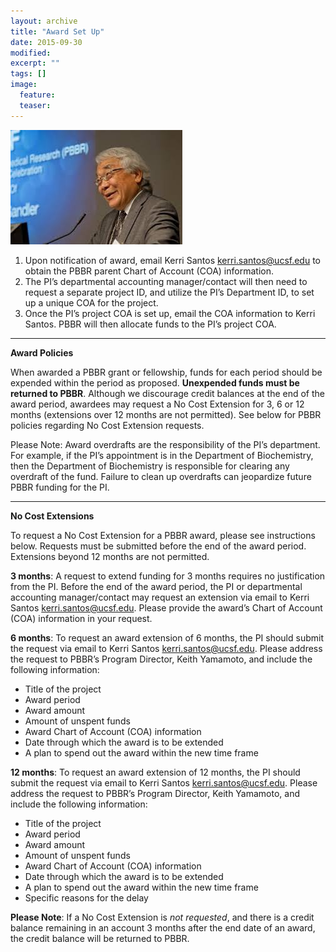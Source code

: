 ```yaml
---
layout: archive
title: "Award Set Up"
date: 2015-09-30
modified:
excerpt: ""
tags: []
image:
  feature:
  teaser:
---
```


![keith](../images/keith.jpg)

1.	Upon notification of award, email Kerri Santos <kerri.santos@ucsf.edu> to obtain the PBBR parent Chart of Account (COA) information.
2.	The PI’s departmental accounting manager/contact will then need to request a separate project ID, and utilize the PI’s Department ID, to set up a unique COA for the project.
3.	Once the PI’s project COA is set up, email the COA information to Kerri Santos.
PBBR will then allocate funds to the PI’s project COA.

****

**Award Policies**

When awarded a PBBR grant or fellowship, funds for each period should be expended within the period as proposed. **Unexpended funds must be returned to PBBR**. Although we discourage credit balances at the end of the award period, awardees may request a No Cost Extension for 3, 6 or 12 months (extensions over 12 months are not permitted). See below for PBBR policies regarding No Cost Extension requests.

Please Note: Award overdrafts are the responsibility of the PI’s department. For example, if the PI’s appointment is in the Department of Biochemistry, then the Department of Biochemistry is responsible for clearing any overdraft of the fund. Failure to clean up overdrafts can jeopardize future PBBR funding for the PI.

****

**No Cost Extensions**

To request a No Cost Extension for a PBBR award, please see instructions below. Requests must be submitted before the end of the award period. Extensions beyond 12 months are not permitted. 

**3 months**: A request to extend funding for 3 months requires no justification from the PI. Before the end of the award period, the PI or departmental accounting manager/contact may request an extension via email to Kerri Santos <kerri.santos@ucsf.edu>. Please provide the award’s Chart of Account (COA) information in your request.

 
**6 months**: To request an award extension of 6 months, the PI should submit the request via email to Kerri Santos <kerri.santos@ucsf.edu>. Please address the request to PBBR’s Program Director, Keith Yamamoto, and include the following information:


* Title of the project
* Award period
* Award amount
* Amount of unspent funds
* Award Chart of Account (COA) information
* Date through which the award is to be extended
* A plan to spend out the award within the new time frame

**12 months**: To request an award extension of 12 months, the PI should submit the request via email to Kerri Santos <kerri.santos@ucsf.edu>. Please address the request to PBBR’s Program Director, Keith Yamamoto, and include the following information:

* Title of the project
* Award period
* Award amount
* Amount of unspent funds
* Award Chart of Account (COA) information
* Date through which the award is to be extended
* A plan to spend out the award within the new time frame
* Specific reasons for the delay

**Please Note**: If a No Cost Extension is *not requested*, and there is a credit balance remaining in an account 3 months after the end date of an award, the credit balance will be returned to PBBR. 